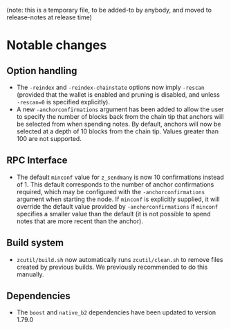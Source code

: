 (note: this is a temporary file, to be added-to by anybody, and moved to
release-notes at release time)

Notable changes
===============

Option handling
---------------

- The `-reindex` and `-reindex-chainstate` options now imply `-rescan`
  (provided that the wallet is enabled and pruning is disabled, and unless
  `-rescan=0` is specified explicitly).
- A new `-anchorconfirmations` argument has been added to allow the user
  to specify the number of blocks back from the chain tip that anchors 
  will be selected from when spending notes. By default, anchors will
  now be selected at a depth of 10 blocks from the chain tip. Values
  greater than 100 are not supported.

RPC Interface
-------------

- The default `minconf` value for `z_sendmany` is now 10 confirmations instead
  of 1. This default corresponds to the number of anchor confirmations
  required, which may be configured with the `-anchorconfirmations` argument
  when starting the node. If `minconf` is explicitly supplied, it will override
  the default value provided by `-anchorconfirmations` if `minconf` specifies
  a smaller value than the default (it is not possible to spend notes that
  are more recent than the anchor).

Build system
------------

- `zcutil/build.sh` now automatically runs `zcutil/clean.sh` to remove
  files created by previous builds. We previously recommended to do this
  manually.

Dependencies
------------

- The `boost` and `native_b2` dependencies have been updated to version 1.79.0
